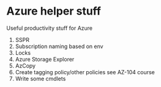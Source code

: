 # Azure helper stuff
Useful productivity stuff for Azure

1. SSPR
2. Subscription naming based on env
3. Locks
4. Azure Storage Explorer
5. AzCopy
6. Create tagging policy/other policies see AZ-104 course
7. Write some cmdlets
